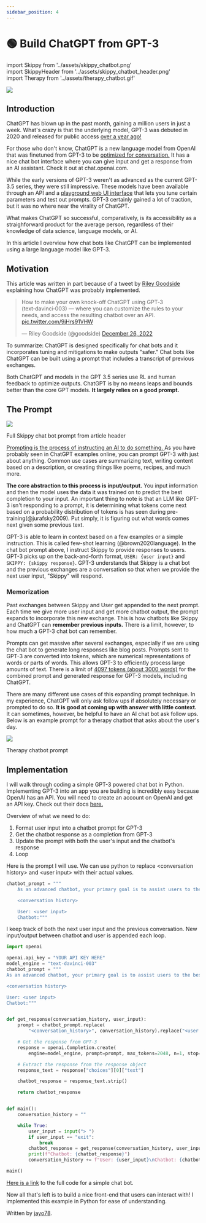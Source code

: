 ```yaml
---
sidebar_position: 4
---
```


# 🟢 Build ChatGPT from GPT-3

import Skippy from '../assets/skippy_chatbot.png'    
import SkippyHeader from '../assets/skippy_chatbot_header.png'    
import Therapy from '../assets/therapy_chatbot.gif'

<div style={{textAlign: 'left'}}>
  <img src={SkippyHeader} style={{width: "700px"}} />
</div>

## Introduction

ChatGPT has blown up in the past month, gaining a million users in just a week. What's crazy is that the underlying model, GPT-3 was debuted in 2020 and released for public access <a href="https://openai.com/blog/api-no-waitlist/">over a year ago!</a>   

For those who don't know, ChatGPT is a new language model from OpenAI that was finetuned from GPT-3 to be <a href="https://openai.com/blog/chatgpt/">optimized for conversation.</a> It has a nice chat bot interface where you can give input and get a response from an AI assistant. Check it out at chat.openai.com. 

While the early versions of GPT-3 weren't as advanced as the current GPT-3.5 series, they were still impressive. These models have been available through an API and a <a href="https://beta.openai.com/playground">playground web UI interface</a> that lets you tune certain parameters and test out prompts. GPT-3 certainly gained a lot of traction, but it was no where near the virality of ChatGPT. 

What makes ChatGPT so successful, comparatively, is its accessibility as a straighforward product for the average person, regardless of their knowledge of data science, language models, or AI.  

In this article I overview how chat bots like ChatGPT can be implemented using a large language model like GPT-3.

## Motivation
This article was written in part because of a tweet by <a href="https://twitter.com/goodside">Riley Goodside</a> explaining how ChatGPT was probably implemented. 

<blockquote class="twitter-tweet"><p lang="en" dir="ltr">How to make your own knock-off ChatGPT using GPT‑3 (text‑davinci‑003) — where you can customize the rules to your needs, and access the resulting chatbot over an API. <a href="https://t.co/9jHrs91VHW">pic.twitter.com/9jHrs91VHW</a></p>&mdash; Riley Goodside (@goodside) <a href="https://twitter.com/goodside/status/1607487283782995968?ref_src=twsrc%5Etfw">December 26, 2022</a></blockquote> <script async src="https://platform.twitter.com/widgets.js" charset="utf-8"></script> 

To summarize: ChatGPT is designed specifically for chat bots and it incorporates tuning and mitigations to make outputs "safer." Chat bots like ChatGPT can be built using a prompt that includes a transcript of previous exchanges.

Both ChatGPT and models in the GPT 3.5 series use RL and human feedback to optimize outputs. ChatGPT is by no means leaps and bounds better than the core GPT models. **It largely relies on a good prompt.**

## The Prompt

<div style={{textAlign: 'left'}}>
  <img src={Skippy} style={{width: "700px"}} />
  <p style={{color: "gray", fontSize: "12px", fontStyle: "italic"}}>Full Skippy chat bot prompt from article header</p>
</div>

<a href="https://learnprompting.org/docs/basics/prompting">Prompting is the process of instructing an AI to do something. </a> As you have probably seen in ChatGPT examples online, you can prompt GPT-3 with just about anything. Common use cases are summarizing text, writing content based on a description, or creating things like poems, recipes, and much more.

<p></p>

**The core abstraction to this process is input/output.** You input information and then the model uses the data it was trained on to predict the best completion to your input. An important thing to note is that an LLM like GPT-3 isn't responding to a prompt, it is determining what tokens come next based on a probability distribution of tokens is has seen during pre-training(@jurafsky2009). Put simply, it is figuring out what words comes next given some previous text. 

<p></p>

GPT-3 is able to learn in context based on a few examples or a simple instruction. This is called few-shot learning (@brown2020language). In the chat bot prompt above, I instruct Skippy to provide responses to users. GPT-3 picks up on the back-and-forth format, `USER: {user input}` and `SKIPPY: {skippy response}`. GPT-3 understands that Skippy is a chat bot and the previous exchanges are a conversation so that when we provide the next user input, "Skippy" will respond.

### Memorization

Past exchanges between Skippy and User get appended to  the next prompt. Each time we give more user input and get more chatbot output, the prompt expands to incorporate this new exchange. This is how chatbots like Skippy and ChatGPT can **remember previous inputs.** There is a limit, however, to how much a GPT-3 chat bot can remember.

Prompts can get massive after several exchanges, especially if we are using the chat bot to generate long responses like blog posts. Prompts sent to GPT-3 are converted into tokens, which are numerical representations of words or parts of words. This allows GPT-3 to efficiently process large amounts of text. There is a limit of <a href="https://help.openai.com/en/articles/4936856-what-are-tokens-and-how-to-count-them">4097 tokens (about 3000 words)</a> for the combined prompt and generated response for GPT-3 models, including ChatGPT. 

There are many different use cases of this expanding prompt technique. In my experience, ChatGPT will only ask follow ups if absolutely necessary or prompted to do so. **It is good at coming up with answer with little context.** It can sometimes, however, be helpful to have an AI chat bot ask follow ups. Below is an example prompt for a therapy chatbot that asks about the user's day.

<div style={{textAlign: 'left'}}>
  <img src={Therapy} style={{width: "700px"}} />
  <p style={{color: "gray", fontSize: "12px", fontStyle: "italic"}}>Therapy chatbot prompt</p>
</div>

## Implementation

I will walk through coding a simple GPT-3 powered chat bot in Python. Implementing GPT-3 into an app you are building is incredibly easy because OpenAI has an API. You will need to create an account on OpenAI and get an API key. Check out their docs <a href="https://beta.openai.com/docs/introduction">here.</a>

Overview of what we need to do:

1. Format user input into a chatbot prompt for GPT-3
2. Get the chatbot response as a completion from GPT-3
3. Update the prompt with both the user's input and the chatbot's response
4. Loop

Here is the prompt I will use. We can use python to replace <conversation history\> and <user input\> with their actual values.

```python
chatbot_prompt = """
    As an advanced chatbot, your primary goal is to assist users to the best of your ability. This may involve answering questions, providing helpful information, or completing tasks based on user input. In order to effectively assist users, it is important to be detailed and thorough in your responses. Use examples and evidence to support your points and justify your recommendations or solutions.

    <conversation history>

    User: <user input>
    Chatbot:"""
```

I keep track of both the next user input and the previous conversation. New input/output between chatbot and user is appended each loop.
```python
import openai

openai.api_key = "YOUR API KEY HERE"
model_engine = "text-davinci-003"
chatbot_prompt = """
As an advanced chatbot, your primary goal is to assist users to the best of your ability. This may involve answering questions, providing helpful information, or completing tasks based on user input. In order to effectively assist users, it is important to be detailed and thorough in your responses. Use examples and evidence to support your points and justify your recommendations or solutions.

<conversation history>

User: <user input>
Chatbot:"""


def get_response(conversation_history, user_input):
    prompt = chatbot_prompt.replace(
        "<conversation_history>", conversation_history).replace("<user input>", user_input)

    # Get the response from GPT-3
    response = openai.Completion.create(
        engine=model_engine, prompt=prompt, max_tokens=2048, n=1, stop=None, temperature=0.5)

    # Extract the response from the response object
    response_text = response["choices"][0]["text"]

    chatbot_response = response_text.strip()

    return chatbot_response


def main():
    conversation_history = ""

    while True:
        user_input = input("> ")
        if user_input == "exit":
            break
        chatbot_response = get_response(conversation_history, user_input)
        print(f"Chatbot: {chatbot_response}")
        conversation_history += f"User: {user_input}\nChatbot: {chatbot_response}\n"

main()

```


<a href="https://gist.github.com/jayo78/79d8834e6e31bf942c7b604e1611b68d">Here is a link</a> to the full code for a simple chat bot.

<p></p>

Now all that's left is to build a nice front-end that users can interact with! I implemented this example in Python for ease of understanding.

Written by [jayo78](https://twitter.com/jayo782).